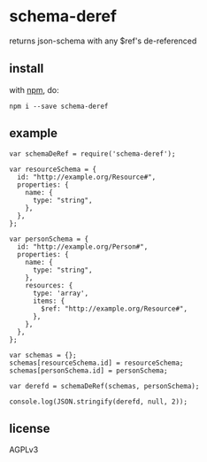 # schema-deref

returns json-schema with any $ref's de-referenced

## install

with [npm](http://npmjs.org), do:

```
npm i --save schema-deref
```

## example

```
var schemaDeRef = require('schema-deref');

var resourceSchema = {
  id: "http://example.org/Resource#",
  properties: {
    name: {
      type: "string",
    },
  },
};

var personSchema = {
  id: "http://example.org/Person#",
  properties: {
    name: {
      type: "string",
    },
    resources: {
      type: 'array',
      items: {
        $ref: "http://example.org/Resource#",
      },
    },
  },
};

var schemas = {};
schemas[resourceSchema.id] = resourceSchema;
schemas[personSchema.id] = personSchema;

var derefd = schemaDeRef(schemas, personSchema);

console.log(JSON.stringify(derefd, null, 2));
```

## license

AGPLv3
